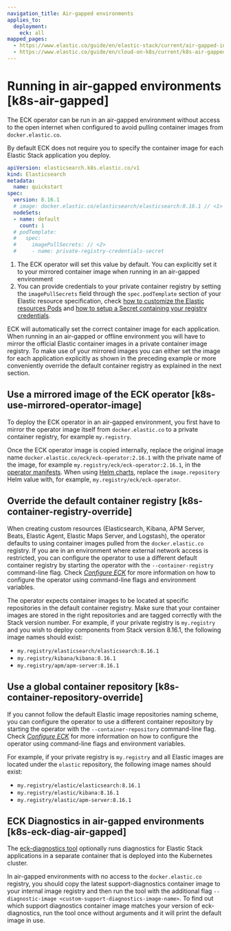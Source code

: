 ```yaml
---
navigation_title: Air-gapped environments
applies_to:
  deployment:
    eck: all
mapped_pages:
  - https://www.elastic.co/guide/en/elastic-stack/current/air-gapped-install.html
  - https://www.elastic.co/guide/en/cloud-on-k8s/current/k8s-air-gapped.html
---
```


# Running in air-gapped environments [k8s-air-gapped]

The ECK operator can be run in an air-gapped environment without access to the open internet when configured to avoid pulling container images from `docker.elastic.co`.

By default ECK does not require you to specify the container image for each Elastic Stack application you deploy.

```yaml
apiVersion: elasticsearch.k8s.elastic.co/v1
kind: Elasticsearch
metadata:
  name: quickstart
spec:
  version: 8.16.1
  # image: docker.elastic.co/elasticsearch/elasticsearch:8.16.1 // <1>
  nodeSets:
  - name: default
    count: 1
  # podTemplate:
  #   spec:
  #     imagePullSecrets: // <2>
  #     - name: private-registry-credentials-secret
```

1. The ECK operator will set this value by default. You can explicitly set it to your mirrored container image when running in an air-gapped environment
2. You can provide credentials to your private container registry by setting the `imagePullSecrets` field through the `spec.podTemplate` section of your Elastic resource specification, check [how to customize the Elastic resources Pods](../../../deploy-manage/deploy/cloud-on-k8s/customize-pods.md) and [how to setup a Secret containing your registry credentials](https://kubernetes.io/docs/tasks/configure-pod-container/pull-image-private-registry/).


ECK will automatically set the correct container image for each application. When running in an air-gapped or offline environment you will have to mirror the official Elastic container images in a private container image registry. To make use of your mirrored images you can either set the image for each application explicitly as shown in the preceding example or more conveniently override the default container registry as explained in the next section.


## Use a mirrored image of the ECK operator [k8s-use-mirrored-operator-image]

To deploy the ECK operator in an air-gapped environment, you first have to mirror the operator image itself from `docker.elastic.co` to a private container registry, for example `my.registry`.

Once the ECK operator image is copied internally, replace the original image name `docker.elastic.co/eck/eck-operator:2.16.1` with the private name of the image, for example `my.registry/eck/eck-operator:2.16.1`, in the [operator manifests](../../../deploy-manage/deploy/cloud-on-k8s/install-using-yaml-manifest-quickstart.md). When using [Helm charts](../../../deploy-manage/deploy/cloud-on-k8s/install-using-helm-chart.md), replace the `image.repository` Helm value with, for example, `my.registry/eck/eck-operator`.


## Override the default container registry [k8s-container-registry-override]

When creating custom resources (Elasticsearch, Kibana, APM Server, Beats, Elastic Agent, Elastic Maps Server, and Logstash), the operator defaults to using container images pulled from the `docker.elastic.co` registry. If you are in an environment where external network access is restricted, you can configure the operator to use a different default container registry by starting the operator with the `--container-registry` command-line flag. Check [*Configure ECK*](../../../deploy-manage/deploy/cloud-on-k8s/configure-eck.md) for more information on how to configure the operator using command-line flags and environment variables.

The operator expects container images to be located at specific repositories in the default container registry. Make sure that your container images are stored in the right repositories and are tagged correctly with the Stack version number. For example, if your private registry is `my.registry` and you wish to deploy components from Stack version 8.16.1, the following image names should exist:

* `my.registry/elasticsearch/elasticsearch:8.16.1`
* `my.registry/kibana/kibana:8.16.1`
* `my.registry/apm/apm-server:8.16.1`


## Use a global container repository [k8s-container-repository-override]

If you cannot follow the default Elastic image repositories naming scheme, you can configure the operator to use a different container repository by starting the operator with the `--container-repository` command-line flag. Check [*Configure ECK*](../../../deploy-manage/deploy/cloud-on-k8s/configure-eck.md) for more information on how to configure the operator using command-line flags and environment variables.

For example, if your private registry is `my.registry` and all Elastic images are located under the `elastic` repository, the following image names should exist:

* `my.registry/elastic/elasticsearch:8.16.1`
* `my.registry/elastic/kibana:8.16.1`
* `my.registry/elastic/apm-server:8.16.1`


## ECK Diagnostics in air-gapped environments [k8s-eck-diag-air-gapped]

The [eck-diagnostics tool](../../../troubleshoot/deployments/cloud-on-k8s/run-eck-diagnostics.md) optionally runs diagnostics for Elastic Stack applications in a separate container that is deployed into the Kubernetes cluster.

In air-gapped environments with no access to the `docker.elastic.co` registry, you should copy the latest support-diagnostics container image to your internal image registry and then run the tool with the additional flag `--diagnostic-image <custom-support-diagnostics-image-name>`. To find out which support diagnostics container image matches your version of eck-diagnostics, run the tool once without arguments and it will print the default image in use.
